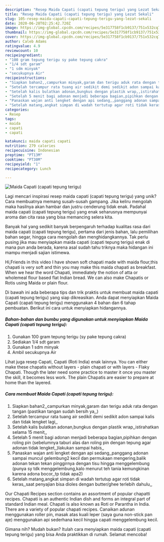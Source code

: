 ```yaml
---
description: "Resep Maida Capati (capati tepung terigu) yang Lezat Sekali"
title: "Resep Maida Capati (capati tepung terigu) yang Lezat Sekali"
slug: 105-resep-maida-capati-capati-tepung-terigu-yang-lezat-sekali
date: 2020-06-28T02:25:42.720Z
image: https://img-global.cpcdn.com/recipes/5e317758f1cb9137/751x532cq70/maida-capati-capati-tepung-terigu-foto-resep-utama.jpg
thumbnail: https://img-global.cpcdn.com/recipes/5e317758f1cb9137/751x532cq70/maida-capati-capati-tepung-terigu-foto-resep-utama.jpg
cover: https://img-global.cpcdn.com/recipes/5e317758f1cb9137/751x532cq70/maida-capati-capati-tepung-terigu-foto-resep-utama.jpg
author: Caleb Adams
ratingvalue: 4.9
reviewcount: 10
recipeingredient:
- "100 gram tepung terigu sy pake tepung cakra"
- "1/4 sdt garam"
- "1 sdm minyak"
- "secukupnya Air"
recipeinstructions:
- "Siapkan bahan2,,campurkan minyak,garam dan terigu aduk rata dengan tangan (pastikan tangan sudah bersih ya,,)"
- "Setelah tercampur rata tuang air sedikit demi sedikit adon sampai kalis dan tidak lengket lagi,,"
- "Setelah kalis bulatkan adonan,bungkus dengan plastik wrap,,istirahatkan selama 15 menit,,"
- "Setelah 5 menit bagi adonan menjadi beberapa bagian,pipihkan dengan roling pin (sebelumnya taburi alas dan roling pin dengan tepung agar adonan tidak lengket,,)lakukan sampai habis,,"
- "Panaskan wajan anti lengket dengan api sedang,,panggang adonan sampai muncul gelembung2 kecil dan permukaan mengering,balik adonan tekan tekan pinggirnya dengan tisu hingga menggelembung (punya sy tdk menggelembung,kalo menurut teh tania kemungkinan karena adona bocor,,tp tidak apa2)"
- "Setelah matang,angkat simpan di wadah tertutup agar roti tidak keras,,saat penyajian bisa dioles dengan butter/ghee terlebih dahulu,,"
categories:
- Resep
tags:
- maida
- capati
- capati

katakunci: maida capati capati 
nutrition: 279 calories
recipecuisine: Indonesian
preptime: "PT13M"
cooktime: "PT30M"
recipeyield: "1"
recipecategory: Lunch

---
```



![Maida Capati (capati tepung terigu)](https://img-global.cpcdn.com/recipes/5e317758f1cb9137/751x532cq70/maida-capati-capati-tepung-terigu-foto-resep-utama.jpg)

Lagi mencari inspirasi resep maida capati (capati tepung terigu) yang unik? Cara membuatnya memang susah-susah gampang. Jika keliru mengolah maka hasilnya akan hambar dan justru cenderung tidak enak. Padahal maida capati (capati tepung terigu) yang enak seharusnya mempunyai aroma dan cita rasa yang bisa memancing selera kita.

Banyak hal yang sedikit banyak berpengaruh terhadap kualitas rasa dari maida capati (capati tepung terigu), pertama dari jenis bahan, lalu pemilihan bahan segar, hingga cara mengolah dan menghidangkannya. Tak perlu pusing jika mau menyiapkan maida capati (capati tepung terigu) enak di mana pun anda berada, karena asal sudah tahu triknya maka hidangan ini mampu menjadi sajian istimewa.

Hi,Friends in this video I have shown soft chapati made with maida flour,this chapati is very soft and thin you may make this maida chapati as breakfast. When we hear the word Chapati, immediately the notion of atta or wholemeal flour based flat Indian bread. We can also make Chapatis or Rotis using Maida or plain flour.


Di bawah ini ada beberapa tips dan trik praktis untuk membuat maida capati (capati tepung terigu) yang siap dikreasikan. Anda dapat menyiapkan Maida Capati (capati tepung terigu) menggunakan 4 bahan dan 6 tahap pembuatan. Berikut ini cara untuk menyiapkan hidangannya.

<!--inarticleads1-->

##### Bahan-bahan dan bumbu yang digunakan untuk menyiapkan Maida Capati (capati tepung terigu):

1. Gunakan 100 gram tepung terigu (sy pake tepung cakra)
1. Sediakan 1/4 sdt garam
1. Gunakan 1 sdm minyak
1. Ambil secukupnya Air


Lihat juga resep Capati, Capati (Roti India) enak lainnya. You can either make these chapatis without layers - plain chapati or with layers - Flaky Chapati. Though the later need some practice to master it once you master the skill, it becomes less work. The plain Chapatis are easier to prepare at home than the layered. 

<!--inarticleads2-->

##### Cara membuat Maida Capati (capati tepung terigu):

1. Siapkan bahan2,,campurkan minyak,garam dan terigu aduk rata dengan tangan (pastikan tangan sudah bersih ya,,)
1. Setelah tercampur rata tuang air sedikit demi sedikit adon sampai kalis dan tidak lengket lagi,,
1. Setelah kalis bulatkan adonan,bungkus dengan plastik wrap,,istirahatkan selama 15 menit,,
1. Setelah 5 menit bagi adonan menjadi beberapa bagian,pipihkan dengan roling pin (sebelumnya taburi alas dan roling pin dengan tepung agar adonan tidak lengket,,)lakukan sampai habis,,
1. Panaskan wajan anti lengket dengan api sedang,,panggang adonan sampai muncul gelembung2 kecil dan permukaan mengering,balik adonan tekan tekan pinggirnya dengan tisu hingga menggelembung (punya sy tdk menggelembung,kalo menurut teh tania kemungkinan karena adona bocor,,tp tidak apa2)
1. Setelah matang,angkat simpan di wadah tertutup agar roti tidak keras,,saat penyajian bisa dioles dengan butter/ghee terlebih dahulu,,


Our Chapati Recipes section contains an assortment of popular chapatti recipes. Chapati is an authentic Indian dish and forms an integral part of standard Indian meal. Chapati is also known as Roti or Parantha in India. There are a variety of popular chapati recipes. Canaikan adunan menggunakan roller pin, masak atas kuali leper (saya guna non-stick pan aje) menggunakan api sederhana kecil hingga capati menggelembung kecil. 

Gimana nih? Mudah bukan? Itulah cara menyiapkan maida capati (capati tepung terigu) yang bisa Anda praktikkan di rumah. Selamat mencoba!
